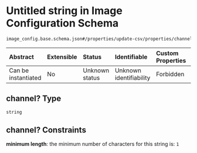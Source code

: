 # Untitled string in Image Configuration Schema

```txt
image_config.base.schema.json#/properties/update-csv/properties/channel?
```



| Abstract            | Extensible | Status         | Identifiable            | Custom Properties | Additional Properties | Access Restrictions | Defined In                                                                                      |
| :------------------ | :--------- | :------------- | :---------------------- | :---------------- | :-------------------- | :------------------ | :---------------------------------------------------------------------------------------------- |
| Can be instantiated | No         | Unknown status | Unknown identifiability | Forbidden         | Allowed               | none                | [image\_config.base.schema.json\*](../out/image_config.base.schema.json "open original schema") |

## channel? Type

`string`

## channel? Constraints

**minimum length**: the minimum number of characters for this string is: `1`
